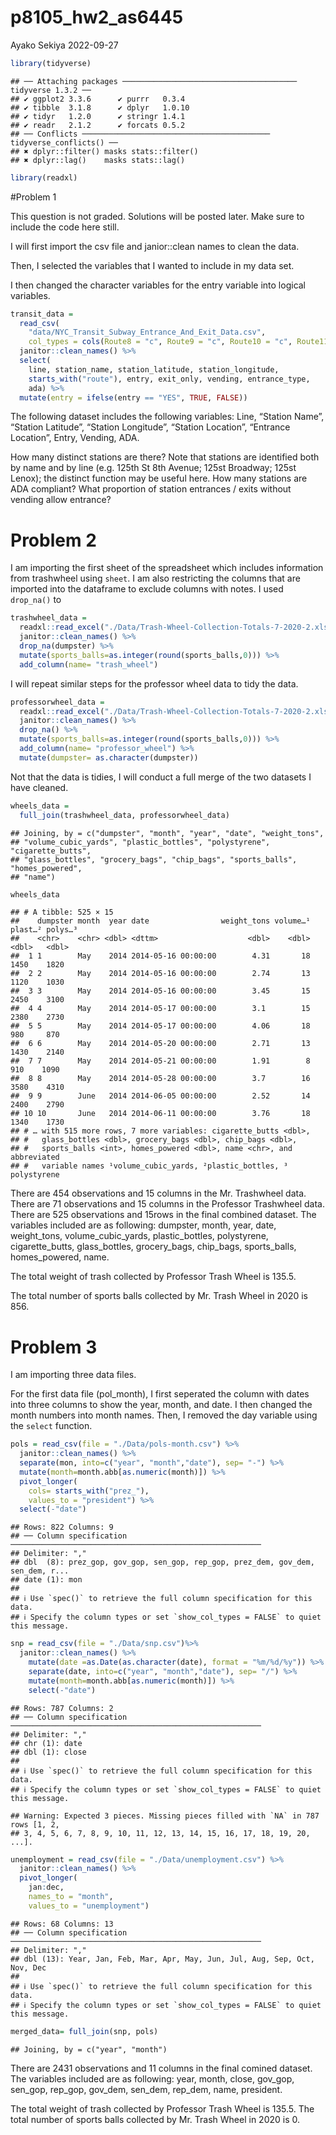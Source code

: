 p8105_hw2_as6445
================
Ayako Sekiya
2022-09-27

``` r
library(tidyverse)
```

    ## ── Attaching packages ─────────────────────────────────────── tidyverse 1.3.2 ──
    ## ✔ ggplot2 3.3.6      ✔ purrr   0.3.4 
    ## ✔ tibble  3.1.8      ✔ dplyr   1.0.10
    ## ✔ tidyr   1.2.0      ✔ stringr 1.4.1 
    ## ✔ readr   2.1.2      ✔ forcats 0.5.2 
    ## ── Conflicts ────────────────────────────────────────── tidyverse_conflicts() ──
    ## ✖ dplyr::filter() masks stats::filter()
    ## ✖ dplyr::lag()    masks stats::lag()

``` r
library(readxl)
```

\#Problem 1

This question is not graded. Solutions will be posted later. Make sure
to include the code here still.

I will first import the csv file and janior::clean names to clean the
data.

Then, I selected the variables that I wanted to include in my data set.

I then changed the character variables for the entry variable into
logical variables.

``` r
transit_data = 
  read_csv(
    "data/NYC_Transit_Subway_Entrance_And_Exit_Data.csv",
    col_types = cols(Route8 = "c", Route9 = "c", Route10 = "c", Route11 = "c")) %>% 
  janitor::clean_names() %>% 
  select(
    line, station_name, station_latitude, station_longitude, 
    starts_with("route"), entry, exit_only, vending, entrance_type, 
    ada) %>% 
  mutate(entry = ifelse(entry == "YES", TRUE, FALSE))
```

The following dataset includes the following variables: Line, “Station
Name”, “Station Latitude”, “Station Longitude”, “Station Location”,
“Entrance Location”, Entry, Vending, ADA.

How many distinct stations are there? Note that stations are identified
both by name and by line (e.g. 125th St 8th Avenue; 125st Broadway;
125st Lenox); the distinct function may be useful here. How many
stations are ADA compliant? What proportion of station entrances / exits
without vending allow entrance?

# Problem 2

I am importing the first sheet of the spreadsheet which includes
information from trashwheel using `sheet`. I am also restricting the
columns that are imported into the dataframe to exclude columns with
notes. I used `drop_na()` to

``` r
trashwheel_data = 
  readxl::read_excel("./Data/Trash-Wheel-Collection-Totals-7-2020-2.xlsx", sheet=1, skip=1, range=cell_cols("A:N")) %>%
  janitor::clean_names() %>%
  drop_na(dumpster) %>%
  mutate(sports_balls=as.integer(round(sports_balls,0))) %>%
  add_column(name= "trash_wheel")
```

I will repeat similar steps for the professor wheel data to tidy the
data.

``` r
professorwheel_data = 
  readxl::read_excel("./Data/Trash-Wheel-Collection-Totals-7-2020-2.xlsx", sheet=2, skip= 1, range=cell_cols("A:N")) %>%
  janitor::clean_names() %>% 
  drop_na() %>%
  mutate(sports_balls=as.integer(round(sports_balls,0))) %>%
  add_column(name= "professor_wheel") %>%
  mutate(dumpster= as.character(dumpster))
```

Not that the data is tidies, I will conduct a full merge of the two
datasets I have cleaned.

``` r
wheels_data = 
  full_join(trashwheel_data, professorwheel_data)
```

    ## Joining, by = c("dumpster", "month", "year", "date", "weight_tons",
    ## "volume_cubic_yards", "plastic_bottles", "polystyrene", "cigarette_butts",
    ## "glass_bottles", "grocery_bags", "chip_bags", "sports_balls", "homes_powered",
    ## "name")

``` r
wheels_data
```

    ## # A tibble: 525 × 15
    ##    dumpster month  year date                weight_tons volume…¹ plast…² polys…³
    ##    <chr>    <chr> <dbl> <dttm>                    <dbl>    <dbl>   <dbl>   <dbl>
    ##  1 1        May    2014 2014-05-16 00:00:00        4.31       18    1450    1820
    ##  2 2        May    2014 2014-05-16 00:00:00        2.74       13    1120    1030
    ##  3 3        May    2014 2014-05-16 00:00:00        3.45       15    2450    3100
    ##  4 4        May    2014 2014-05-17 00:00:00        3.1        15    2380    2730
    ##  5 5        May    2014 2014-05-17 00:00:00        4.06       18     980     870
    ##  6 6        May    2014 2014-05-20 00:00:00        2.71       13    1430    2140
    ##  7 7        May    2014 2014-05-21 00:00:00        1.91        8     910    1090
    ##  8 8        May    2014 2014-05-28 00:00:00        3.7        16    3580    4310
    ##  9 9        June   2014 2014-06-05 00:00:00        2.52       14    2400    2790
    ## 10 10       June   2014 2014-06-11 00:00:00        3.76       18    1340    1730
    ## # … with 515 more rows, 7 more variables: cigarette_butts <dbl>,
    ## #   glass_bottles <dbl>, grocery_bags <dbl>, chip_bags <dbl>,
    ## #   sports_balls <int>, homes_powered <dbl>, name <chr>, and abbreviated
    ## #   variable names ¹​volume_cubic_yards, ²​plastic_bottles, ³​polystyrene

There are 454 observations and 15 columns in the Mr. Trashwheel data.
There are 71 observations and 15 columns in the Professor Trashwheel
data. There are 525 observations and 15rows in the final combined
dataset. The variables included are as following: dumpster, month, year,
date, weight_tons, volume_cubic_yards, plastic_bottles, polystyrene,
cigarette_butts, glass_bottles, grocery_bags, chip_bags, sports_balls,
homes_powered, name.

The total weight of trash collected by Professor Trash Wheel is 135.5.

The total number of sports balls collected by Mr. Trash Wheel in 2020 is
856.

# Problem 3

I am importing three data files.

For the first data file (pol_month), I first seperated the column with
dates into three columns to show the year, month, and date. I then
changed the month numbers into month names. Then, I removed the day
variable using the `select` function.

``` r
pols = read_csv(file = "./Data/pols-month.csv") %>%
  janitor::clean_names() %>% 
  separate(mon, into=c("year", "month","date"), sep= "-") %>%
  mutate(month=month.abb[as.numeric(month)]) %>%
  pivot_longer(
    cols= starts_with("prez_"),
    values_to = "president") %>%
  select(-"date") 
```

    ## Rows: 822 Columns: 9
    ## ── Column specification ────────────────────────────────────────────────────────
    ## Delimiter: ","
    ## dbl  (8): prez_gop, gov_gop, sen_gop, rep_gop, prez_dem, gov_dem, sen_dem, r...
    ## date (1): mon
    ## 
    ## ℹ Use `spec()` to retrieve the full column specification for this data.
    ## ℹ Specify the column types or set `show_col_types = FALSE` to quiet this message.

``` r
snp = read_csv(file = "./Data/snp.csv")%>%
  janitor::clean_names() %>% 
    mutate(date =as.Date(as.character(date), format = "%m/%d/%y")) %>%
    separate(date, into=c("year", "month","date"), sep= "/") %>%
    mutate(month=month.abb[as.numeric(month)]) %>%
    select(-"date")
```

    ## Rows: 787 Columns: 2
    ## ── Column specification ────────────────────────────────────────────────────────
    ## Delimiter: ","
    ## chr (1): date
    ## dbl (1): close
    ## 
    ## ℹ Use `spec()` to retrieve the full column specification for this data.
    ## ℹ Specify the column types or set `show_col_types = FALSE` to quiet this message.

    ## Warning: Expected 3 pieces. Missing pieces filled with `NA` in 787 rows [1, 2,
    ## 3, 4, 5, 6, 7, 8, 9, 10, 11, 12, 13, 14, 15, 16, 17, 18, 19, 20, ...].

``` r
unemployment = read_csv(file = "./Data/unemployment.csv") %>%
  janitor::clean_names() %>% 
  pivot_longer(
    jan:dec,
    names_to = "month", 
    values_to = "unemployment")
```

    ## Rows: 68 Columns: 13
    ## ── Column specification ────────────────────────────────────────────────────────
    ## Delimiter: ","
    ## dbl (13): Year, Jan, Feb, Mar, Apr, May, Jun, Jul, Aug, Sep, Oct, Nov, Dec
    ## 
    ## ℹ Use `spec()` to retrieve the full column specification for this data.
    ## ℹ Specify the column types or set `show_col_types = FALSE` to quiet this message.

``` r
merged_data= full_join(snp, pols)
```

    ## Joining, by = c("year", "month")

There are 2431 observations and 11 columns in the final comined dataset.
The variables included are as following: year, month, close, gov_gop,
sen_gop, rep_gop, gov_dem, sen_dem, rep_dem, name, president.

The total weight of trash collected by Professor Trash Wheel is 135.5.
The total number of sports balls collected by Mr. Trash Wheel in 2020 is
0.
